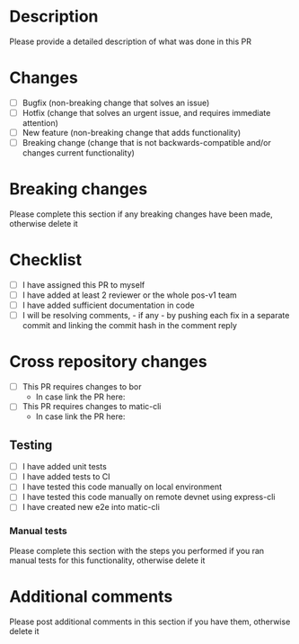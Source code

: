 # Description

Please provide a detailed description of what was done in this PR

# Changes

- [ ] Bugfix (non-breaking change that solves an issue)
- [ ] Hotfix (change that solves an urgent issue, and requires immediate attention)
- [ ] New feature (non-breaking change that adds functionality)
- [ ] Breaking change (change that is not backwards-compatible and/or changes current functionality)

# Breaking changes

Please complete this section if any breaking changes have been made, otherwise delete it

# Checklist

- [ ] I have assigned this PR to myself
- [ ] I have added at least 2 reviewer or the whole pos-v1 team
- [ ] I have added sufficient documentation in code
- [ ] I will be resolving comments, - if any - by pushing each fix in a separate commit and linking the commit hash in the comment reply

# Cross repository changes

- [ ] This PR requires changes to bor 
  - In case link the PR here:
- [ ] This PR requires changes to matic-cli
  - In case link the PR here:

## Testing

- [ ] I have added unit tests
- [ ] I have added tests to CI
- [ ] I have tested this code manually on local environment
- [ ] I have tested this code manually on remote devnet using express-cli
- [ ] I have created new e2e into matic-cli

### Manual tests

Please complete this section with the steps you performed if you ran manual tests for this functionality, otherwise delete it

# Additional comments

Please post additional comments in this section if you have them, otherwise delete it